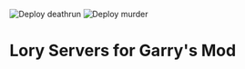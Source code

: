 ![Deploy deathrun](https://github.com/ceifa/lory-gmod-servers/workflows/Deploy%20deathrun/badge.svg?branch=master)
![Deploy murder](https://github.com/ceifa/lory-gmod-servers/workflows/Deploy%20murder/badge.svg?branch=master)

# Lory Servers for Garry's Mod
